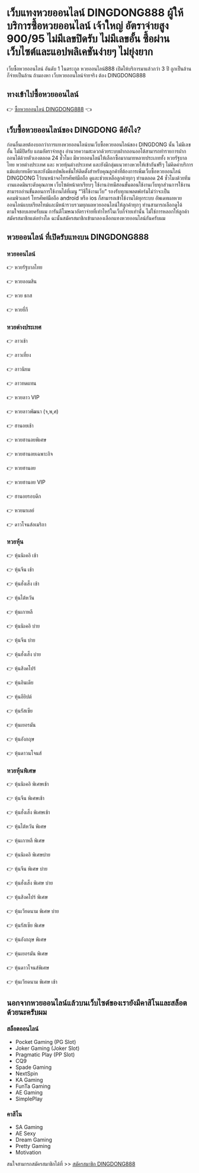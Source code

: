 # เว็บแทงหวยออนไลน์ DINGDONG888 ผู้ให้บริการซื้อหวยออนไลน์ เจ้าใหญ่ อัตราจ่ายสูง 900/95 ไม่มีเลขปิดรับ ไม่มีเลขอั้น ซื้อผ่านเว็บไซต์และแอปพลิเคชันง่ายๆ ไม่ยุ่งยาก

เว็บซื้อหวยออนไลน์ อันดับ 1 ในตระกูล หวยออนไลน์888 เปิดให้บริการมาแล้วกว่า 3 ปี ถูกเป็นล้านก็จ่ายเป็นล้าน ถ้ามองหา เว็บหวยออนไลน์จ่ายจริง ต้อง DINGDONG888


## ทางเข้าไปซื้อหวยออนไลน์
👉 [ซื้อหวยออนไลน์ DINGDONG888](https://dingdong888.co) 👈


## เว็บซื้อหวยออนไลน์ของ DINGDONG ดียังไง?
ก่อนอื่นเลยต้องบอกว่าการแทงหวยออนไลน์บนเว็บซื้อหวยออนไลน์ของ DINGDONG นั้น ไม่มีเลขอั้น ไม่มีปิดรับ แถมอัตราจ่ายสูง อำนวยความสะดวกด้วยระบบฝากถอนออโต้สามารถทำรายการฝากถอนได้ด้วยตัวเองตลอด 24 ชั่วโมง มีหวยออนไลน์ให้เลือกซื้อมากมายหลายประเภททั้ง หวยรัฐบาลไทย หวยต่างประเทศ และ หวยหุ้นต่างประเทศ และยังมีกลุ่มแนวทางหวยให้เข้ากันฟรีๆ ไม่คิดค่าบริการแม้แต่บาทเดียวและยังมีแอปพลิเคชันให้ติดตั้งสำหรับคุณลูกค้าที่ต้องการเพิ่มเว็บซื้อหวยออนไลน์ DINGDONG ไว้บนหน้าจอโทรศัพท์มือถือ ดูและช่วยเหลือลูกค้าทุกๆ ท่านตลอด 24 ชั่วโมงด้วยทีมงานแอดมินระดับคุณภาพ เว็บไซต์หน้าตาเรียบๆ ใช้งานง่ายมีสอนขั้นตอนใช้งานเว็บทุกส่วนการใช้งานสามารถอ่านขั้นตอนการใช้งานได้ที่เมนู “วิธีใช้งานเว็บ” รองรับทุกแพลตฟอร์มไม่ว่าจะเป็น คอมพิวเตอร์ โทรศัพท์มือถือ android หรือ ios ก็สามารถเข้าใช้งานได้ทุกระบบ อัพเดทผลหวยออนไลน์แบบเรียลไทม์และมีหน้ารวบรวมทุกผลหวยออนไลน์ให้ลูกค้าทุกๆ ท่านสามารถเลือกดูได้ตามใจชอบเลยครับผม การันตีโฆษณาอัตราจ่ายที่เท่าไหร่ในเว็บก็จ่ายเท่านั้น ไม่ใช่การหลอกให้ลูกค้าสมัครสมาชิกแต่อย่างใด ฉะนั้นสมัครสมาชิกเข้ามาลองเลือกแทงหวยออนไลน์กันครับผม


## หวยออนไลน์ ที่เปิดรับแทงบน DINGDONG888

### หวยออนไลน์

👉 หวยรัฐบาลไทย

👉 หวยออมสิน

👉 หวย ธกส

👉 หวยยี่กี

### หวยต่างประเทศ

👉 ลาวเช้า

👉 ลาวเที่ยง

👉 ลาวนิยม

👉 ลาวทดแทน

👉 หวยลาว VIP

👉 หวยลาวพัฒนา (จ,พ,ศ)

👉 ฮานอยเช้า

👉 หวยฮานอยพิเศษ

👉 หวยฮานอยเฉพาะกิจ

👉 หวยฮานอย

👉 หวยฮานอย VIP

👉 ฮานอยรอบดึก

👉 หวยมาเลย์

👉 ดาวโจนส์อเมริกา

### หวยหุ้น

👉 หุ้นนิเคอิ เช้า

👉 หุ้นจีน เช้า

👉 หุ้นฮั่งเส็ง เช้า

👉 หุ้นไต้หวัน

👉 หุ้นเกาหลี

👉 หุ้นนิเคอิ บ่าย

👉 หุ้นจีน บ่าย

👉 หุ้นฮั่งเส็ง บ่าย

👉 หุ้นสิงคโปร์

👉 หุ้นอินเดีย

👉 หุ้นอียิปต์

👉 หุ้นรัสเซีย

👉 หุ้นเยอรมัน

👉 หุ้นอังกฤษ

👉 หุ้นดาวนโจนส์

### หวยหุ้นพิเศษ

👉 หุ้นนิเคอิ พิเศษเช้า

👉 หุ้นจีน พิเศษเช้า

👉 หุ้นฮั่งเส็ง พิเศษเช้า

👉 หุ้นไต้หวัน พิเศษ

👉 หุ้นเกาหลี พิเศษ

👉 หุ้นนิเคอิ พิเศษบ่าย

👉 หุ้นจีน พิเศษ บ่าย

👉 หุ้นฮั่งเส็ง พิเศษ บ่าย

👉 หุ้นสิงคโปร์ พิเศษ

👉 หุ้นเวียดนาม พิเศษ บ่าย

👉 หุ้นรัสเซีย พิเศษ

👉 หุ้นอังกฤษ พิเศษ

👉 หุ้นเยอรมัน พิเศษ

👉 หุ้นดาวโจนส์พิเศษ

👉 หุ้นเวียดนาม พิเศษ เช้า

## นอกจากหวยออนไลน์แล้วบนเว็บไซต์ของเรายังมีคาสิโนและสล็อตด้วยนะครับผม

### สล็อตออนไลน์
- Pocket Gaming (PG Slot)
- Joker Gaming (Joker Slot)
- Pragmatic Play (PP Slot)
- CQ9
- Spade Gaming
- NextSpin
- KA Gaming
- FunTa Gaming
- AE Gaming
- SimplePlay

### คาสิโน
- SA Gaming
- AE Sexy
- Dream Gaming
- Pretty Gaming
- Motivation

สนใจสามารถสมัครสมาชิกได้ที่ >> [สมัครสมาชิก DINGDONG888](https://dingdong888.co)
